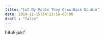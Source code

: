 ```yaml
---
title: "Cut My Roots They Grew Back Double"
date: 2019-11-15T14:23:10-08:00
draft : "false"
---
```


h8u9ijokl'

